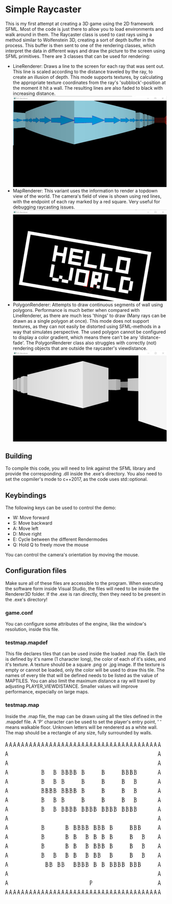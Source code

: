 # Simple Raycaster
This is my first attempt at creating a 3D game using the 2D framework SFML.
Most of the code is just there to allow you to load environments and walk around in them. The Raycaster class is used to cast rays using a method similar to Wolfenstein 3D, creating a sort of depth buffer in the process. This buffer is then sent to one of the rendering classes, which interpret the data in different ways and draw the picture to the screen using SFML primitives. There are 3 classes that can be used for rendering:
-   LineRenderer: Draws a line to the screen for each ray that was sent out. This line is scaled according to the distance traveled by the ray, to create an illusion of depth. This mode supports textures, by calculating the appropriate texture coordinates from the ray's 'subblock'-position at the moment it hit a wall. The resulting lines are also faded to black with increasing distance.
![A screen that was rendered using "LineRenderer"](images/lineRenderer.jpg)
-   MapRenderer: This variant uses the information to render a topdown view of the world. The camera's field of view is shown using red lines, with the endpoint of each ray marked by a red square. Very useful for debugging raycasting issues.
!["MapRenderer": Overview showing the camera's field of view](images/mapRenderer.jpg)
-   PolygonRenderer: Attempts to draw continuous segments of wall using polygons. Performance is much better when compared with LineRenderer, as there are much less 'things' to draw (Many rays can be drawn as a single polygon at once). This mode does not support textures, as they can not easily be distorted using SFML-methods in a way that simulates perspective. The used polygon cannot be configured to display a color gradient, which means there can't be any 'distance-fade'. The PolygonRenderer class also struggles with correctly (not) rendering objects that are outside the raycaster's viewdistance.
!["PolygonRenderer"](images/polygonRenderer.jpg)

## Building
To compile this code, you will need to link against the SFML library and provide the corresponding .dll inside the .exe's directory. You also need to set the copmiler's mode to c++2017, as the code uses std::optional.

## Keybindings
The following keys can be used to control the demo:
-   W: Move forward
-   S: Move backward
-   A: Move left
-   D: Move right
-   E: Cycle between the different Rendermodes
-   Q: Hold Q to freely move the mouse

You can control the camera's orientation by moving the mouse.

## Configuration files
Make sure all of these files are accessible to the program. When executing the software form inside Visual Studio, the files will need to be inside the Renderer3D folder. If the .exe is ran directly, then they need to be present in the .exe's directory!
### game.conf
You can configure some attributes of the engine, like the window's resolution, inside this file.
### testmap.mapdef
This file declares tiles that can be used inside the loaded .map file. Each tile is defined by it's name (1 character long), the color of each of it's sides, and it's texture. A texture should be a square .png or .jpg image. If the texture is empty or cannot be loaded, only the color will be used to draw this tile. The names of every tile that will be defined needs to be listed as the value of MAPTILES. You can also limit the maximum distance a ray will travel by adjusting PLAYER_VIEWDISTANCE. Smaller values will improve performance, expecially on large maps.
### testmap.map
Inside the .map file, the map can be drawn using all the tiles defined in the .mapdef file. A 'P' character can be used to set the player's entry point, ' ' means walkable floor. Unknown letters will be rendererd as a white wall. The map should be a rectangle of any size, fully surrounded by walls.

![How a map looks as a text file](images/mapFile.jpg)
